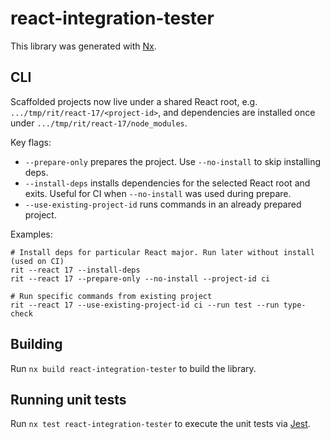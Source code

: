 # react-integration-tester

This library was generated with [Nx](https://nx.dev).

## CLI

Scaffolded projects now live under a shared React root, e.g. `.../tmp/rit/react-17/<project-id>`, and dependencies are installed once under `.../tmp/rit/react-17/node_modules`.

Key flags:

- `--prepare-only` prepares the project. Use `--no-install` to skip installing deps.
- `--install-deps` installs dependencies for the selected React root and exits. Useful for CI when `--no-install` was used during prepare.
- `--use-existing-project-id` runs commands in an already prepared project.

Examples:

```
# Install deps for particular React major. Run later without install (used on CI)
rit --react 17 --install-deps
rit --react 17 --prepare-only --no-install --project-id ci

# Run specific commands from existing project
rit --react 17 --use-existing-project-id ci --run test --run type-check
```

## Building

Run `nx build react-integration-tester` to build the library.

## Running unit tests

Run `nx test react-integration-tester` to execute the unit tests via [Jest](https://jestjs.io).
